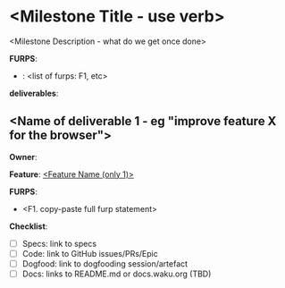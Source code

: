 # <Milestone Title - use verb>

<Milestone Description - what do we get once done>

**FURPS**:

- [<Feature Name>](<path/to/furps/file>): <list of furps: F1, etc>

**deliverables**: 

## <Name of deliverable 1 - eg "improve feature X for the browser">

**Owner**: <one waku subteam>

**Feature**: [<Feature Name (only 1)>](<path/to/furps/file>)

**FURPS**:
- <F1. copy-paste full furp statement>

**Checklist**:
- [ ] Specs: link to specs
- [ ] Code: link to GitHub issues/PRs/Epic
- [ ] Dogfood: link to dogfooding session/artefact
- [ ] Docs: links to README.md or docs.waku.org (TBD)
